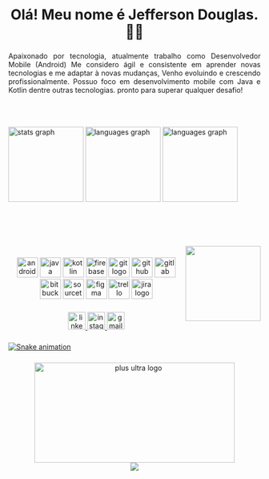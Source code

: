 
<h1 align="center">Olá! Meu nome é Jefferson Douglas. 🖖🏽</h1>

###

<p align="justify"> Apaixonado por tecnologia, atualmente trabalho como Desenvolvedor Mobile (Android)
Me considero ágil e consistente em aprender novas tecnologias e me adaptar à novas mudanças, 
Venho evoluindo e crescendo profissionalmente. 
Possuo foco em desenvolvimento mobile com Java e Kotlin dentre outras tecnologias.
pronto para superar qualquer desafio!</p>

</br>
</br>
</br>


<div align="left">
  <img src="https://github-readme-stats.vercel.app/api?hide_title=false&hide_rank=false&show_icons=true&include_all_commits=true&count_private=true&disable_animations=false&theme=dark&locale=en&hide_border=false&username=jeffitando" height="150em" alt="stats graph"  />
  <img src="https://github-readme-stats.vercel.app/api/top-langs?locale=en&hide_title=false&layout=compact&card_width=320&langs_count=5&theme=dark&hide_border=false&username=jeffitando" height="150em" alt="languages graph"  />  
  <img src="https://streak-stats.demolab.com/?user=jeffitando&theme=dark&hide_border=false&username=jeffitando" height="150em" alt="languages graph"  />
</div>
<br clear="both">
<br/>
<br/>
<br/>

<br>

<img align="right" height="150" src="https://user-images.githubusercontent.com/5713670/87202985-820dcb80-c2b6-11ea-9f56-7ec461c497c3.gif" />

###

<div align="center">
  <img src="https://cdn.jsdelivr.net/gh/devicons/devicon/icons/android/android-original.svg" height="40" width="42" alt="android logo"  />
  <img src="https://cdn.jsdelivr.net/gh/devicons/devicon/icons/java/java-original.svg" height="40" width="42" alt="java logo"  />
  <img src="https://cdn.jsdelivr.net/gh/devicons/devicon/icons/kotlin/kotlin-original.svg" height="40" width="42" alt="kotlin logo"  />
  <img src="https://cdn.jsdelivr.net/gh/devicons/devicon/icons/firebase/firebase-plain.svg" height="40" width="42" alt="firebase logo"  />
  <img src="https://cdn.jsdelivr.net/gh/devicons/devicon/icons/git/git-original.svg" height="40" width="42" alt="git logo"  />
  <img src="https://cdn.jsdelivr.net/gh/devicons/devicon/icons/github/github-original.svg" height="40" width="42" alt="github logo"  />
  <img src="https://cdn.jsdelivr.net/gh/devicons/devicon/icons/gitlab/gitlab-original.svg" height="40" width="42" alt="gitlab logo"  />
  <img src="https://cdn.jsdelivr.net/gh/devicons/devicon/icons/bitbucket/bitbucket-original.svg" height="40" width="42" alt="bitbucket logo"  />
  <img src="https://cdn.jsdelivr.net/gh/devicons/devicon/icons/sourcetree/sourcetree-original.svg" height="40" width="42" alt="sourcetree logo"  />
  <img src="https://cdn.jsdelivr.net/gh/devicons/devicon/icons/figma/figma-original.svg" height="40" width="42" alt="figma logo"  />
  <img src="https://cdn.jsdelivr.net/gh/devicons/devicon/icons/trello/trello-plain.svg" height="40" width="42" alt="trello logo"  />
  <img src="https://cdn.jsdelivr.net/gh/devicons/devicon/icons/jira/jira-original.svg" height="40" width="42" alt="jira logo"  />
</div>

###

<div align="center">
  <a href="https://www.linkedin.com/in/ijefferson" target="_blank"><img src="https://img.shields.io/static/v1?message=LinkedIn&logo=linkedin&label=&color=0077B5&logoColor=white&labelColor=&style=for-the-badge" height="35" alt="linkedin logo"  />
  <a href="https://instagram.com/jeffitando" target="_blank"><img src="https://img.shields.io/static/v1?message=Instagram&logo=instagram&label=&color=E4405F&logoColor=white&labelColor=&style=for-the-badge" height="35" alt="instagram logo"  />
  <a href = "mailto:jeffitando@gmail.com"><img src="https://img.shields.io/static/v1?message=Gmail&logo=gmail&label=&color=D14836&logoColor=white&labelColor=&style=for-the-badge" height="35" alt="gmail logo"  />
</div>

###







![Snake animation](https://github.com/jeffitando/jeffitando/blob/output/github-contribution-grid-snake.svg)

###



###


<div align="center">
<img src="https://user-images.githubusercontent.com/86518315/205305511-7bef6a6d-934d-490d-a8cf-efa5091855c1.png" height="200em" width="400em" alt="plus ultra logo"  />
  </div>
    
<div align="center">
<img src="https://gpvc.arturio.dev/jeffitando"  />
</div>




